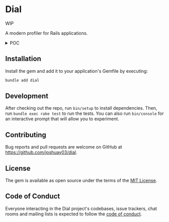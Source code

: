 # Dial

WIP

A modern profiler for Rails applications.

<details>
<summary>POC</summary>

![Demo 1](https://github.com/user-attachments/assets/904daaf5-3f18-4c94-a7e4-9418539a19f3)
![Demo 2](https://github.com/user-attachments/assets/eb6ed9f5-b258-42df-8901-222c7d969fdd)

</details>

## Installation

Install the gem and add it to your application's Gemfile by executing:

```bash
bundle add dial
```

## Development

After checking out the repo, run `bin/setup` to install dependencies. Then, run `bundle exec rake test` to run the
tests. You can also run `bin/console` for an interactive prompt that will allow you to experiment.

## Contributing

Bug reports and pull requests are welcome on GitHub at https://github.com/joshuay03/dial.

## License

The gem is available as open source under the terms of the [MIT License](https://opensource.org/licenses/MIT).

## Code of Conduct

Everyone interacting in the Dial project's codebases, issue trackers, chat rooms and mailing lists is expected to follow
the [code of conduct](https://github.com/joshuay03/dial/blob/main/CODE_OF_CONDUCT.md).
